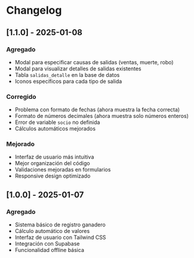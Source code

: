 # Changelog

## [1.1.0] - 2025-01-08

### Agregado
- Modal para especificar causas de salidas (ventas, muerte, robo)
- Modal para visualizar detalles de salidas existentes
- Tabla `salidas_detalle` en la base de datos
- Iconos específicos para cada tipo de salida

### Corregido
- Problema con formato de fechas (ahora muestra la fecha correcta)
- Formato de números decimales (ahora muestra solo números enteros)
- Error de variable `socio` no definida
- Cálculos automáticos mejorados

### Mejorado
- Interfaz de usuario más intuitiva
- Mejor organización del código
- Validaciones mejoradas en formularios
- Responsive design optimizado

## [1.0.0] - 2025-01-07

### Agregado
- Sistema básico de registro ganadero
- Cálculo automático de valores
- Interfaz de usuario con Tailwind CSS
- Integración con Supabase
- Funcionalidad offline básica